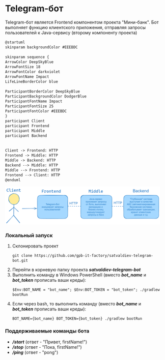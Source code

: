 # Telegram-бот
Telegram-бот является Frontend компонентом проекта "Мини-банк". Бот выполняет функцию клиентского приложения, 
отправляя запросы пользователей к Java-сервису (второму компоненту проекта)

```plantuml
@startuml
skinparam backgroundColor #EEEBDC

skinparam sequence {
ArrowColor DeepSkyBlue
ArrowFontSize 18
ArrowFontColor darkviolet
ArrowFontName Impact
LifeLineBorderColor blue

ParticipantBorderColor DeepSkyBlue
ParticipantBackgroundColor DodgerBlue
ParticipantFontName Impact
ParticipantFontSize 25
ParticipantFontColor #EEEBDC
}
participant Client
participant Frontend 
participant Middle 
participant Backend 


Client -> Frontend: HTTP
Frontend -> Middle: HTTP
Middle -> Backend: HTTP
Backend --> Middle: HTTP
Middle --> Frontend: HTTP
Frontend --> Client: HTTP
@enduml
```

![Image](image.png)


### Локальный запуск 
1. Склонировать проект
   ```
   git clone https://github.com/gpb-it-factory/satvaldiev-telegram-bot.git
   ```
2. Перейти в корневую папку проекта ___satvaldiev-telegram-bot___
3. Выполнить команду в Windows PowerShell (вместо ___bot_name___ и ___bot_token___ прописать ваши креды):
   ```
   $Env:BOT_NAME = "bot_name"; $Env:BOT_TOKEN = "bot_token"; ./gradlew bootRun
   ```
4. Если через bash, то выполнить команду (вместо ___bot_name___ и ___bot_token___ прописать ваши креды): 
   ```
   BOT_NAME={bot_name} BOT_TOKEN={bot_token} ./gradlew bootRun
   ```


### Поддерживаемые команды бота
- ___/start___ (ответ - "Привет, firstName!")
- ___/stop___ (ответ - "Пока, firstName!")
- ___/ping___ (ответ - "pong")